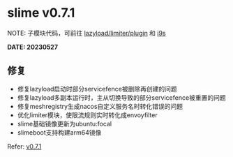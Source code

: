 # slime v0.7.1

NOTE: 子模块代码，可前往 [lazyload/limiter/plugin](https://github.com/slime-io/slime/tree/master/staging/src/slime.io/slime/modules) 和 [i9s](https://github.com/slime-io/i9s)

**DATE: 20230527**

## 修复
- 修复lazyload启动时部分servicefence被删除再创建的问题
- 修复lazyload多副本运行时，主从切换导致的部分servicefence被重置的问题
- 修复meshregistry生成nacos自定义服务名时转化错误的问题
- 优化limiter模块，使限流规则实时转化成envoyfilter
- slime基础镜像更新为ubuntu:focal
- slimeboot支持构建arm64镜像

Refer: [v0.7.1](https://github.com/slime-io/slime/releases/tag/v0.7.1)